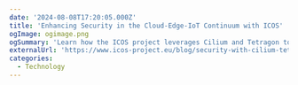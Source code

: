 ```yaml
---
date: '2024-08-08T17:20:05.000Z'
title: 'Enhancing Security in the Cloud-Edge-IoT Continuum with ICOS'
ogImage: ogimage.png
ogSummary: 'Learn how the ICOS project leverages Cilium and Tetragon to create comprehensive audit reports in its security audit tool'
externalUrl: 'https://www.icos-project.eu/blog/security-with-cilium-tetragon'
categories:
  - Technology
---
```

